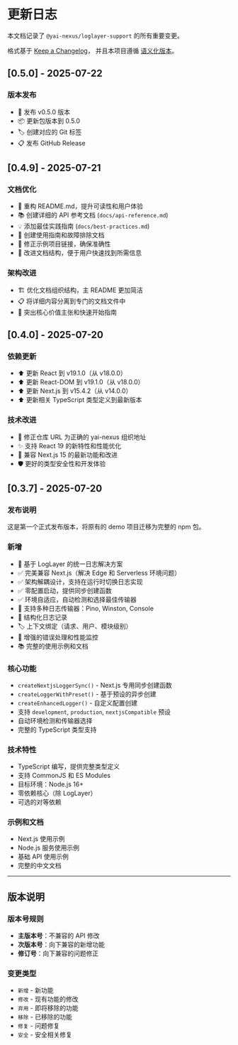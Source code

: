 # 更新日志

本文档记录了 `@yai-nexus/loglayer-support` 的所有重要变更。

格式基于 [Keep a Changelog](https://keepachangelog.com/zh-CN/1.0.0/)，
并且本项目遵循 [语义化版本](https://semver.org/lang/zh-CN/)。

## [0.5.0] - 2025-07-22

### 版本发布
- 🚀 发布 v0.5.0 版本
- 📦 更新包版本到 0.5.0
- 🏷️ 创建对应的 Git 标签
- 📋 发布 GitHub Release

## [0.4.9] - 2025-07-21

### 文档优化
- 📝 重构 README.md，提升可读性和用户体验
- 📚 创建详细的 API 参考文档 (`docs/api-reference.md`)
- 💡 添加最佳实践指南 (`docs/best-practices.md`)
- 🔧 创建使用指南和故障排除文档
- 🔗 修正示例项目链接，确保准确性
- 📖 改进文档结构，便于用户快速找到所需信息

### 架构改进
- 🏗️ 优化文档组织结构，主 README 更加简洁
- 📋 将详细内容分离到专门的文档文件中
- 🎯 突出核心价值主张和快速开始指南

## [0.4.0] - 2025-07-20

### 依赖更新
- ⬆️ 更新 React 到 v19.1.0（从 v18.0.0）
- ⬆️ 更新 React-DOM 到 v19.1.0（从 v18.0.0）
- ⬆️ 更新 Next.js 到 v15.4.2（从 v14.0.0）
- ⬆️ 更新相关 TypeScript 类型定义到最新版本

### 技术改进
- 🔧 修正仓库 URL 为正确的 yai-nexus 组织地址
- ✨ 支持 React 19 的新特性和性能优化
- 🚀 兼容 Next.js 15 的最新功能和改进
- 🛡️ 更好的类型安全性和开发体验

## [0.3.7] - 2025-07-20

### 发布说明
这是第一个正式发布版本，将原有的 demo 项目迁移为完整的 npm 包。

### 新增
- 🎉 基于 LogLayer 的统一日志解决方案
- ✅ 完美兼容 Next.js（解决 Edge 和 Serverless 环境问题）
- ✅ 架构解耦设计，支持在运行时切换日志实现
- ✅ 零配置启动，提供同步创建函数
- ✅ 环境自适应，自动检测和选择最佳传输器
- 🔧 支持多种日志传输器：Pino, Winston, Console
- 📝 结构化日志记录
- 🏷️ 上下文绑定（请求、用户、模块级别）
- 🚨 增强的错误处理和性能监控
- 📚 完整的使用示例和文档

### 核心功能
- `createNextjsLoggerSync()` - Next.js 专用同步创建函数
- `createLoggerWithPreset()` - 基于预设的异步创建
- `createEnhancedLogger()` - 自定义配置创建
- 支持 `development`, `production`, `nextjsCompatible` 预设
- 自动环境检测和传输器选择
- 完整的 TypeScript 类型支持

### 技术特性
- TypeScript 编写，提供完整类型定义
- 支持 CommonJS 和 ES Modules
- 目标环境：Node.js 16+
- 零依赖核心（除 LogLayer）
- 可选的对等依赖

### 示例和文档
- Next.js 使用示例
- Node.js 服务使用示例
- 基础 API 使用示例
- 完整的中文文档

---

## 版本说明

### 版本号规则
- **主版本号**：不兼容的 API 修改
- **次版本号**：向下兼容的新增功能
- **修订号**：向下兼容的问题修正

### 变更类型
- `新增` - 新功能
- `修改` - 现有功能的修改
- `弃用` - 即将移除的功能
- `移除` - 已移除的功能
- `修复` - 问题修复
- `安全` - 安全相关修复
